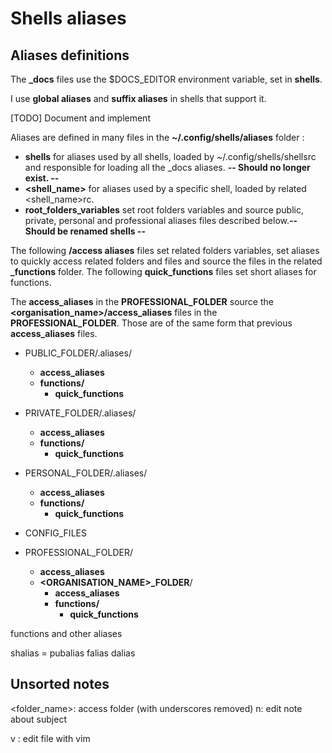 # Shells aliases

## Aliases definitions

The **_docs** files use the $DOCS_EDITOR environment variable, set in **shells**.

I use **global aliases** and **suffix aliases** in shells that support it.

[TODO] Document and implement

Aliases are defined in many files in the **~/.config/shells/aliases** folder :
  - **shells** for aliases used by all shells, loaded by ~/.config/shells/shellsrc and responsible for loading all the _docs aliases. **-- Should no longer exist. --**
  - **<shell_name>** for aliases used by a specific shell, loaded by related <shell_name>rc.
  - **root_folders_variables** set root folders variables and source public, private, personal and professional aliases files described below.**-- Should be renamed shells --**

The following **<name>/access aliases** files set related folders variables, set aliases to quickly access related folders and files and source the files in the related **<name>_functions** folder.
The following **quick_functions** files set short aliases for functions.

The **access_aliases** in the **PROFESSIONAL_FOLDER** source the **<organisation_name>/access_aliases** files in the **PROFESSIONAL_FOLDER**. Those are of the same form that previous **access_aliases** files.

  - PUBLIC_FOLDER/.aliases/
    - **access_aliases**
    - **functions/**
      - **quick_functions**
  - PRIVATE_FOLDER/.aliases/
    - **access_aliases**
    - **functions/**
      - **quick_functions**
  - PERSONAL_FOLDER/.aliases/
    - **access_aliases**
    - **functions/**
      - **quick_functions**
  - CONFIG_FILES

  - PROFESSIONAL_FOLDER/
    - **access_aliases**
    - **<ORGANISATION_NAME>_FOLDER**/
      - **access_aliases**
      - **functions/**
        - **quick_functions**
      

  functions and other aliases
    
shalias = pubalias
<name>falias
<name>dalias


## Unsorted notes

<folder_name>: access folder (with underscores removed)
n<subject>: edit note about subject


v <file>: edit file with vim
